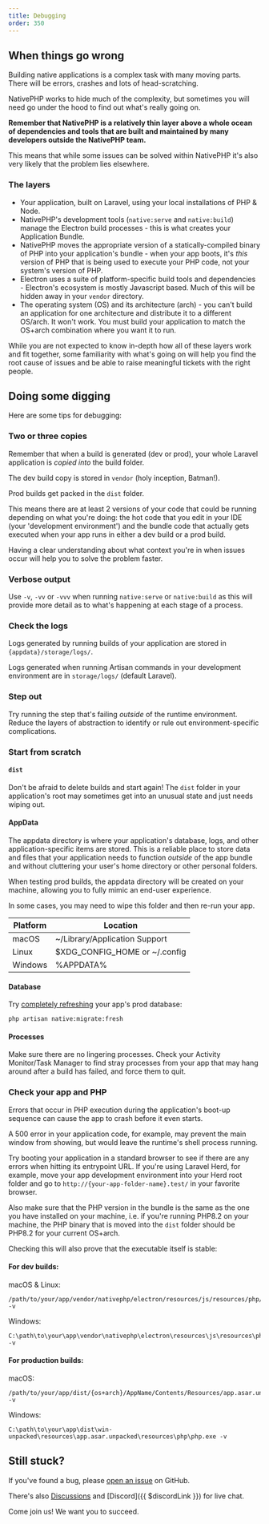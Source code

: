 ```yaml
---
title: Debugging
order: 350
---
```


## When things go wrong

Building native applications is a complex task with many moving parts. There will be errors, crashes and lots of
head-scratching.

NativePHP works to hide much of the complexity, but sometimes you will need go under the hood to find out what's really
going on.

**Remember that NativePHP is a relatively thin layer above a whole ocean of dependencies and tools that are built and
maintained by many developers outside the NativePHP team.**

This means that while some issues can be solved within NativePHP it's also very likely that the problem lies elsewhere.

### The layers

- Your application, built on Laravel, using your local installations of PHP & Node.
- NativePHP's development tools (`native:serve` and `native:build`) manage the Electron build processes - this is
  what creates your Application Bundle.
- NativePHP moves the appropriate version of a statically-compiled binary of PHP into your application's bundle - when
  your app boots, it's _this_ version of PHP that is being used to execute your PHP code, not your system's version of
  PHP. 
- Electron uses a suite of platform-specific build tools and dependencies - Electron's ecosystem is mostly
  Javascript based. Much of this will be hidden away in your `vendor` directory.
- The operating system (OS) and its architecture (arch) - you can't build an application for one architecture and
  distribute it to a different OS/arch. It won't work. You must build your application to match the OS+arch combination
  where you want it to run.

While you are not expected to know in-depth how all of these layers work and fit together, some familiarity with what's
going on will help you find the root cause of issues and be able to raise meaningful tickets with the right people.

## Doing some digging

Here are some tips for debugging:

### Two or three copies
Remember that when a build is generated (dev or prod), your whole Laravel application is _copied into_ the build folder.

The dev build copy is stored in `vendor` (holy inception, Batman!).

Prod builds get packed in the `dist` folder.

This means there are at least 2 versions of your code that could be running depending on what you're doing: the hot code
that you edit in your IDE (your 'development environment') and the bundle code that actually gets executed when your app
runs in either a dev build or a prod build.

Having a clear understanding about what context you're in when issues occur will help you to solve the problem faster.

### Verbose output
Use `-v`, `-vv` or `-vvv` when running `native:serve` or `native:build` as this will provide more detail as to what's 
happening at each stage of a process.

### Check the logs
Logs generated by running builds of your application are stored in `{appdata}/storage/logs/`.

Logs generated when running Artisan commands in your development environment are in `storage/logs/` (default Laravel).

### Step out
Try running the step that's failing _outside_ of the runtime environment. Reduce the layers of abstraction to
identify or rule out environment-specific complications.

### Start from scratch

#### `dist`
Don't be afraid to delete builds and start again! The `dist` folder in your application's root may sometimes get into
an unusual state and just needs wiping out.

#### AppData
The appdata directory is where your application's database, logs, and other application-specific items are stored.
This is a reliable place to store data and files that your application needs to function _outside_ of the app
bundle and without cluttering your user's home directory or other personal folders.

When testing prod builds, the appdata directory will be created on your machine, allowing you to fully mimic an end-user
experience.

In some cases, you may need to wipe this folder and then re-run your app.

| Platform | Location                       |
|----------|--------------------------------|
| macOS    | ~/Library/Application Support  |
| Linux    | $XDG_CONFIG_HOME or ~/.config  |
| Windows  | %APPDATA%                      |

#### Database
Try [completely refreshing](/docs/digging-deeper/databases#refreshing-your-app-database) your app's prod database:

```shell
php artisan native:migrate:fresh
```

#### Processes
Make sure there are no lingering processes. Check your Activity Monitor/Task Manager to find stray processes from your
app that may hang around after a build has failed, and force them to quit.

### Check your app and PHP
Errors that occur in PHP execution during the application's boot-up sequence can cause the app to crash before it even
starts.

A 500 error in your application code, for example, may prevent the main window from showing, but would leave the runtime's
shell process running.

Try booting your application in a standard browser to see if there are any errors when hitting its entrypoint URL. If
you're using Laravel Herd, for example, move your app development environment into your Herd root folder and go to
`http://{your-app-folder-name}.test/` in your favorite browser. 

Also make sure that the PHP version in the bundle is the same as the one you have installed on your machine, i.e.
if you're running PHP8.2 on your machine, the PHP binary that is moved into the `dist` folder should be PHP8.2 for your
current OS+arch.

Checking this will also prove that the executable itself is stable:

#### For dev builds:
macOS & Linux:
```shell
/path/to/your/app/vendor/nativephp/electron/resources/js/resources/php/php -v
```
Windows:
```
C:\path\to\your\app\vendor\nativephp\electron\resources\js\resources\php\php.exe -v
```

#### For production builds:
macOS:
```shell
/path/to/your/app/dist/{os+arch}/AppName/Contents/Resources/app.asar.unpacked/resources/php/php -v
```

Windows:
```
C:\path\to\your\app\dist\win-unpacked\resources\app.asar.unpacked\resources\php\php.exe -v
```

## Still stuck?
If you've found a bug, please [open an issue](https://github.com/nativephp/laravel/issues/new) on GitHub.

There's also [Discussions](https://github.com/orgs/NativePHP/discussions) and
[Discord]({{ $discordLink }}) for live chat.

Come join us! We want you to succeed.
